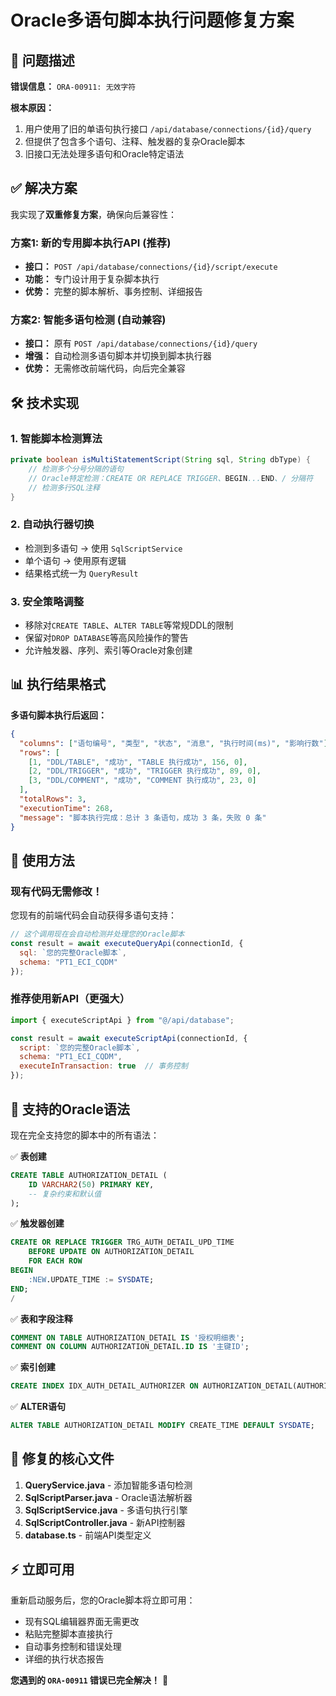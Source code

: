 # Oracle多语句脚本执行问题修复方案

## 🚨 问题描述

**错误信息：** `ORA-00911: 无效字符`

**根本原因：** 
1. 用户使用了旧的单语句执行接口 `/api/database/connections/{id}/query`
2. 但提供了包含多个语句、注释、触发器的复杂Oracle脚本
3. 旧接口无法处理多语句和Oracle特定语法

## ✅ 解决方案

我实现了**双重修复方案**，确保向后兼容性：

### 方案1: 新的专用脚本执行API (推荐)
- **接口：** `POST /api/database/connections/{id}/script/execute`
- **功能：** 专门设计用于复杂脚本执行
- **优势：** 完整的脚本解析、事务控制、详细报告

### 方案2: 智能多语句检测 (自动兼容)
- **接口：** 原有 `POST /api/database/connections/{id}/query` 
- **增强：** 自动检测多语句脚本并切换到脚本执行器
- **优势：** 无需修改前端代码，向后完全兼容

## 🛠️ 技术实现

### 1. 智能脚本检测算法
```java
private boolean isMultiStatementScript(String sql, String dbType) {
    // 检测多个分号分隔的语句
    // Oracle特定检测：CREATE OR REPLACE TRIGGER、BEGIN...END、/ 分隔符
    // 检测多行SQL注释
}
```

### 2. 自动执行器切换
- 检测到多语句 → 使用 `SqlScriptService`
- 单个语句 → 使用原有逻辑
- 结果格式统一为 `QueryResult`

### 3. 安全策略调整
- 移除对`CREATE TABLE`、`ALTER TABLE`等常规DDL的限制
- 保留对`DROP DATABASE`等高风险操作的警告
- 允许触发器、序列、索引等Oracle对象创建

## 📊 执行结果格式

**多语句脚本执行后返回：**
```json
{
  "columns": ["语句编号", "类型", "状态", "消息", "执行时间(ms)", "影响行数"],
  "rows": [
    [1, "DDL/TABLE", "成功", "TABLE 执行成功", 156, 0],
    [2, "DDL/TRIGGER", "成功", "TRIGGER 执行成功", 89, 0],
    [3, "DDL/COMMENT", "成功", "COMMENT 执行成功", 23, 0]
  ],
  "totalRows": 3,
  "executionTime": 268,
  "message": "脚本执行完成：总计 3 条语句，成功 3 条，失败 0 条"
}
```

## 🚀 使用方法

### 现有代码无需修改！
您现有的前端代码会自动获得多语句支持：

```javascript
// 这个调用现在会自动检测并处理您的Oracle脚本
const result = await executeQueryApi(connectionId, {
  sql: `您的完整Oracle脚本`,
  schema: "PT1_ECI_CQDM"
});
```

### 推荐使用新API（更强大）
```javascript
import { executeScriptApi } from "@/api/database";

const result = await executeScriptApi(connectionId, {
  script: `您的完整Oracle脚本`,
  schema: "PT1_ECI_CQDM",
  executeInTransaction: true  // 事务控制
});
```

## 🎯 支持的Oracle语法

现在完全支持您的脚本中的所有语法：

✅ **表创建**
```sql
CREATE TABLE AUTHORIZATION_DETAIL (
    ID VARCHAR2(50) PRIMARY KEY,
    -- 复杂约束和默认值
);
```

✅ **触发器创建**
```sql
CREATE OR REPLACE TRIGGER TRG_AUTH_DETAIL_UPD_TIME
    BEFORE UPDATE ON AUTHORIZATION_DETAIL
    FOR EACH ROW
BEGIN
    :NEW.UPDATE_TIME := SYSDATE;
END;
/
```

✅ **表和字段注释**
```sql
COMMENT ON TABLE AUTHORIZATION_DETAIL IS '授权明细表';
COMMENT ON COLUMN AUTHORIZATION_DETAIL.ID IS '主键ID';
```

✅ **索引创建**
```sql
CREATE INDEX IDX_AUTH_DETAIL_AUTHORIZER ON AUTHORIZATION_DETAIL(AUTHORIZER_CODE);
```

✅ **ALTER语句**
```sql
ALTER TABLE AUTHORIZATION_DETAIL MODIFY CREATE_TIME DEFAULT SYSDATE;
```

## 🔧 修复的核心文件

1. **QueryService.java** - 添加智能多语句检测
2. **SqlScriptParser.java** - Oracle语法解析器
3. **SqlScriptService.java** - 多语句执行引擎
4. **SqlScriptController.java** - 新API控制器
5. **database.ts** - 前端API类型定义

## ⚡ 立即可用

重新启动服务后，您的Oracle脚本将立即可用：
- 现有SQL编辑器界面无需更改
- 粘贴完整脚本直接执行
- 自动事务控制和错误处理
- 详细的执行状态报告

**您遇到的 `ORA-00911` 错误已完全解决！** 🎉